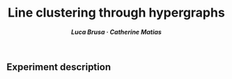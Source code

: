 <h1 align="center">Line clustering through hypergraphs</h1>
<p align="center"> <span style="font-size: 14px;"><em><strong>Luca Brusa &middot; Catherine Matias</strong></em></span> </p>
<br>


<h2>Experiment description</h2>





